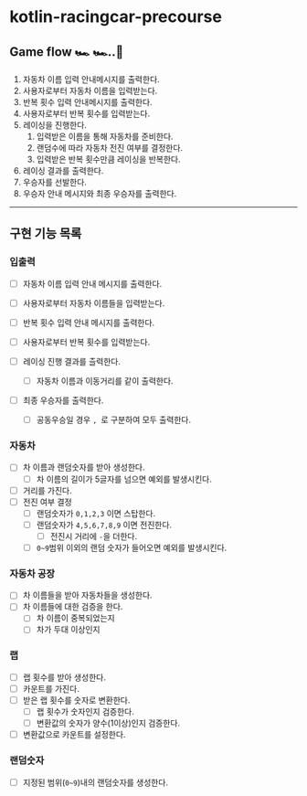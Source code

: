 # kotlin-racingcar-precourse

## Game flow 🏎️ 🏎..️🏁

1. 자동차 이름 입력 안내메시지를 출력한다.
2. 사용자로부터 자동차 이름을 입력받는다.
3. 반복 횟수 입력 안내메시지를 출력한다. 
4. 사용자로부터 반복 횟수를 입력받는다.
5. 레이싱을 진행한다.
    1. 입력받은 이름을 통해 자동차를 준비한다.
    2. 랜덤수에 따라 자동차 전진 여부를 결정한다.
    3. 입력받은 반복 횟수만큼 레이싱을 반복한다.
6. 레이싱 결과를 출력한다.
7. 우승자를 선발한다.
8. 우승자 안내 메시지와 최종 우승자를 출력한다.

---

## 구현 기능 목록

### 입출력

- [ ] 자동차 이름 입력 안내 메시지를 출력한다.
- [ ] 사용자로부터 자동차 이름들을 입력받는다.


- [ ] 반복 횟수 입력 안내 메시지를 출력한다.
- [ ] 사용자로부터 반복 횟수를 입력받는다.


- [ ] 레이싱 진행 결과를 츨력한다.
    - [ ] 자동차 이름과 이동거리를 같이 출력한다.
- [ ] 최종 우승자를 출력한다.
    - [ ] 공동우승일 경우 `, `로 구분하여 모두 출력한다.

### 자동차

- [ ] 차 이름과 랜덤숫자를 받아 생성한다.
    - [ ] 차 이름의 길이가 5글자를 넘으면 예외를 발생시킨다.
- [ ] 거리를 가진다.
- [ ] 전진 여부 결정
    - [ ] 랜덤숫자가 `0,1,2,3` 이면 스탑한다.
    - [ ] 랜덤숫자가 `4,5,6,7,8,9` 이면 전진한다.
        - [ ] 전진시 거리에 `-`을 더한다.
    - [ ] `0~9`범위 이외의 랜덤 숫자가 들어오면 예외를 발생시킨다.

### 자동차 공장

- [ ] 차 이름들을 받아 자동차들을 생성한다.
- [ ] 차 이름들에 대한 검증을 한다.
    - [ ] 차 이름이 중복되었는지
    - [ ] 차가 두대 이상인지

### 랩

- [ ] 랩 횟수를 받아 생성한다.
- [ ] 카운트를 가진다.
- [ ] 받은 랩 횟수를 숫자로 변환한다.
    - [ ] 랩 횟수가 숫자인지 검증한다.
    - [ ] 변환값의 숫자가 양수(1이상)인지 검증한다.
- [ ] 변환값으로 카운트를 설정한다.

### 랜덤숫자

- [ ] 지정된 범위(`0~9`)내의 랜덤숫자를 생성한다.
